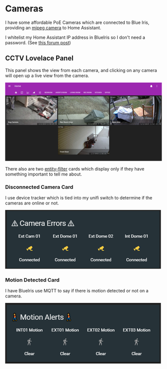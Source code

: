 # Cameras
I have some affordable PoE Cameras which are connected to Blue Iris, providing
an [mjpeg camera](https://www.home-assistant.io/components/camera.mjpeg/) to Home Assistant.

I whitelist my Home Assistant IP address in BlueIris so I don't need a password.
(See [this forum post](https://community.home-assistant.io/t/blue-iris-integration-tutorial/71863/9?u=nwesterhausen))

## CCTV Lovelace Panel
This panel shows the view from each camera, and clicking on any camera will open
up a live view from the camera.

![cctv panel](images/cctv-panel.png)

There also are two [entity-filter]() cards which display only if they have something
important to tell me about.

### Disconnected Camera Card
I use device tracker which is tied into my unifi switch to determine if the cameras
are online or not. 

![camera disconnected panel](images/cctv-disconnected.png)

### Motion Detected Card
I have BlueIris use MQTT to say if there is motion detected or not on a camera.

![camera motion detected card](images/cctv-motion.png)